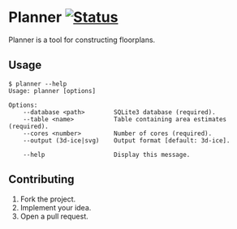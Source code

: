# Planner [![Status][status-img]][status-url]

Planner is a tool for constructing floorplans.

## Usage

```
$ planner --help
Usage: planner [options]

Options:
    --database <path>        SQLite3 database (required).
    --table <name>           Table containing area estimates (required).
    --cores <number>         Number of cores (required).
    --output (3d-ice|svg)    Output format [default: 3d-ice].

    --help                   Display this message.
```

## Contributing

1. Fork the project.
2. Implement your idea.
3. Open a pull request.

[status-img]: https://travis-ci.org/learning-on-chip/planner.svg?branch=master
[status-url]: https://travis-ci.org/learning-on-chip/planner
